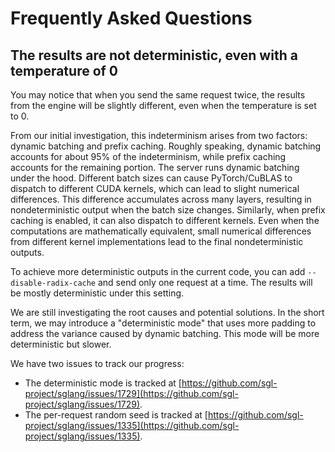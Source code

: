 # Frequently Asked Questions

## The results are not deterministic, even with a temperature of 0

You may notice that when you send the same request twice, the results from the engine will be slightly different, even when the temperature is set to 0.

From our initial investigation, this indeterminism arises from two factors: dynamic batching and prefix caching. Roughly speaking, dynamic batching accounts for about 95% of the indeterminism, while prefix caching accounts for the remaining portion. The server runs dynamic batching under the hood. Different batch sizes can cause PyTorch/CuBLAS to dispatch to different CUDA kernels, which can lead to slight numerical differences. This difference accumulates across many layers, resulting in nondeterministic output when the batch size changes. Similarly, when prefix caching is enabled, it can also dispatch to different kernels. Even when the computations are mathematically equivalent, small numerical differences from different kernel implementations lead to the final nondeterministic outputs.

To achieve more deterministic outputs in the current code, you can add `--disable-radix-cache` and send only one request at a time. The results will be mostly deterministic under this setting.

We are still investigating the root causes and potential solutions. In the short term, we may introduce a "deterministic mode" that uses more padding to address the variance caused by dynamic batching. This mode will be more deterministic but slower.

We have two issues to track our progress:
- The deterministic mode is tracked at [https://github.com/sgl-project/sglang/issues/1729](https://github.com/sgl-project/sglang/issues/1729).
- The per-request random seed is tracked at [https://github.com/sgl-project/sglang/issues/1335](https://github.com/sgl-project/sglang/issues/1335).
